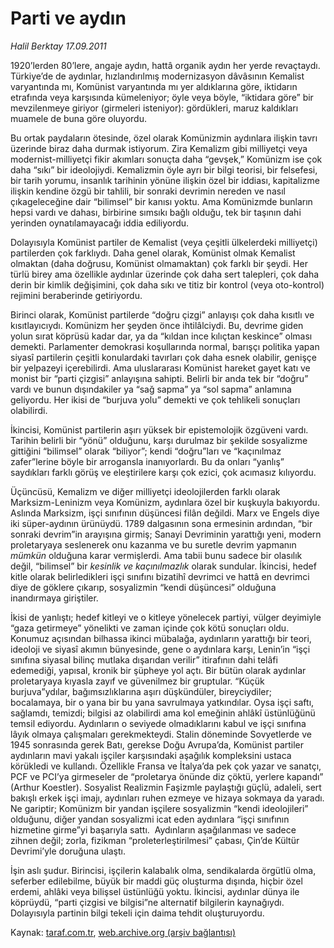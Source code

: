 # Parti ve aydın 

*Halil Berktay 17.09.2011*

<div class="yazi"><p>1920’lerden 80’lere, angaje aydın, hattâ organik aydın her yerde revaçtaydı. Türkiye’de de aydınlar, hızlandırılmış modernizasyon dâvâsının Kemalist varyantında mı, Komünist varyantında mı yer aldıklarına göre, iktidarın etrafında veya karşısında kümeleniyor; öyle veya böyle, “iktidara göre” bir mevzilenmeye giriyor (girmeleri isteniyor): gördükleri, maruz kaldıkları muamele de buna göre oluyordu.</p>
<p>Bu ortak paydaların ötesinde, özel olarak Komünizmin aydınlara ilişkin tavrı üzerinde biraz daha durmak istiyorum. Zira Kemalizm gibi milliyetçi veya modernist-milliyetçi fikir akımları sonuçta daha “gevşek,” Komünizm ise çok daha “sıkı” bir ideolojiydi. Kemalizmin öyle ayrı bir bilgi teorisi, bir felsefesi, bir tarih yorumu, insanlık tarihinin yönüne ilişkin özel bir iddiası, kapitalizme ilişkin kendine özgü bir tahlili, bir sonraki devrimin nereden ve nasıl çıkageleceğine dair “bilimsel” bir kanısı yoktu. Ama Komünizmde bunların hepsi vardı ve dahası, birbirine sımsıkı bağlı olduğu, tek bir taşının dahi yerinden oynatılamayacağı iddia ediliyordu. </p>
<p>Dolayısıyla Komünist partiler de Kemalist (veya çeşitli ülkelerdeki milliyetçi) partilerden çok farklıydı. Daha genel olarak, Komünist olmak Kemalist olmaktan (daha doğrusu, Komünist olmamaktan) çok farklı bir şeydi. Her türlü birey ama özellikle aydınlar üzerinde çok daha sert talepleri, çok daha derin bir kimlik değişimini, çok daha sıkı ve titiz bir kontrol (veya oto-kontrol) rejimini beraberinde getiriyordu. </p>
<p>Birinci olarak, Komünist partilerde “doğru çizgi” anlayışı çok daha kısıtlı ve kısıtlayıcıydı. Komünizm her şeyden önce ihtilâlciydi. Bu, devrime giden yolun sırat köprüsü kadar dar, ya da “kıldan ince kılıçtan keskince” olması demekti. Parlamenter demokrasi koşullarında normal, barışçı politika yapan siyasî partilerin çeşitli konulardaki tavırları çok daha esnek olabilir, genişçe bir yelpazeyi içerebilirdi. Ama uluslararası Komünist hareket gayet katı ve monist bir “parti çizgisi” anlayışına sahipti. Belirli bir anda tek bir “doğru” vardı ve bunun dışındakiler ya “sağ sapma” ya “sol sapma” anlamına geliyordu. Her ikisi de “burjuva yolu” demekti ve çok tehlikeli sonuçları olabilirdi.  </p>
<p>İkincisi, Komünist partilerin aşırı yüksek bir epistemolojik özgüveni vardı. Tarihin belirli bir “yönü” olduğunu, karşı durulmaz bir şekilde sosyalizme gittiğini “bilimsel” olarak “biliyor”; kendi “doğru”ları ve “kaçınılmaz zafer”lerine böyle bir arrogansla inanıyorlardı. Bu da onları “yanlış” saydıkları farklı görüş ve eleştirilere karşı çok ezici, çok acımasız kılıyordu. </p>
<p>Üçüncüsü, Kemalizm ve diğer milliyetçi ideolojilerden farklı olarak Marksizm-Leninizm veya Komünizm, aydınlara özel bir kuşkuyla bakıyordu. Aslında Marksizm, işçi sınıfının düşüncesi filân değildi. Marx ve Engels diye iki süper-aydının ürünüydü. 1789 dalgasının sona ermesinin ardından, “bir sonraki devrim”in arayışına girmiş; Sanayi Devriminin yarattığı yeni, modern proletaryaya seslenerek onu kazanma ve bu suretle devrim yapmanın <i>mümkün</i> olduğuna karar vermişlerdi. Ama tabii bunu sadece bir olasılık değil, “bilimsel” bir <i>kesinlik ve kaçınılmazlık</i> olarak sundular. İkincisi, hedef kitle olarak belirledikleri işçi sınıfını bizatihî devrimci ve hattâ en devrimci diye de göklere çıkarıp, sosyalizmin “kendi düşüncesi” olduğuna inandırmaya giriştiler.</p>
<p>İkisi de yanlıştı; hedef kitleyi ve o kitleye yönelecek partiyi, vülger deyimiyle “gaza getirmeye” yönelikti ve zaman içinde çok kötü sonuçları oldu. Konumuz açısından bilhassa ikinci mübalağa, aydınların yarattığı bir teori, ideoloji ve siyasî akımın bünyesinde, gene o aydınlara karşı, Lenin’in “işçi sınıfına siyasal bilinç mutlaka dışarıdan verilir” itirafının dahi telâfi edemediği, yapısal, kronik bir şüpheye yol açtı. Bir bütün olarak aydınlar proletaryaya kıyasla zayıf ve güvenilmez bir gruptular. “Küçük burjuva”ydılar, bağımsızlıklarına aşırı düşkündüler, bireyciydiler; bocalamaya, bir o yana bir bu yana savrulmaya yatkındılar. Oysa işçi saftı, sağlamdı, temizdi; bilgisi az olabilirdi ama kol emeğinin ahlâkî üstünlüğünü temsil ediyordu. Aydınların o seviyede olmadıklarını kabul ve işçi sınıfına lâyık olmaya çalışmaları gerekmekteydi. Stalin döneminde Sovyetlerde ve 1945 sonrasında gerek Batı, gerekse Doğu Avrupa’da, Komünist partiler aydınların mavi yakalı işçiler karşısındaki aşağılık kompleksini ustaca körükledi ve kullandı. Özellikle Fransa ve İtalya’da pek çok yazar ve sanatçı, PCF ve PCI’ya girmeseler de “proletarya önünde diz çöktü, yerlere kapandı” (Arthur Koestler). Sosyalist Realizmin Faşizmle paylaştığı güçlü, adaleli, sert bakışlı erkek işçi imajı, aydınları ruhen ezmeye ve hizaya sokmaya da yaradı. Ne gariptir; Komünizm bir yandan işçilere sosyalizmin “kendi ideolojileri” olduğunu, diğer yandan sosyalizmi icat eden aydınlara “işçi sınıfının hizmetine girme”yi başarıyla sattı.  Aydınların aşağılanması ve sadece zihnen değil; zorla, fizikman “proleterleştirilmesi” çabası, Çin’de Kültür Devrimi’yle doruğuna ulaştı. </p>
<p>İşin aslı şudur. Birincisi, işçilerin kalabalık olma, sendikalarda örgütlü olma, seferber edilebilme, büyük bir maddi güç oluşturma dışında, hiçbir özel erdemi, ahlâki veya bilişsel üstünlüğü yoktu. İkincisi, aydınlar dünya ile köprüydü, “parti çizgisi ve bilgisi”ne alternatif bilgilerin kaynağıydı. Dolayısıyla partinin bilgi tekeli için daima tehdit oluşturuyordu.</p>
</div>

Kaynak: [taraf.com.tr](http://www.taraf.com.tr/halil-berktay/makale-parti-ve-aydin.htm), [web.archive.org (arşiv bağlantısı)](http://web.archive.org/web/20131023072509/http://www.taraf.com.tr/halil-berktay/makale-parti-ve-aydin.htm)
